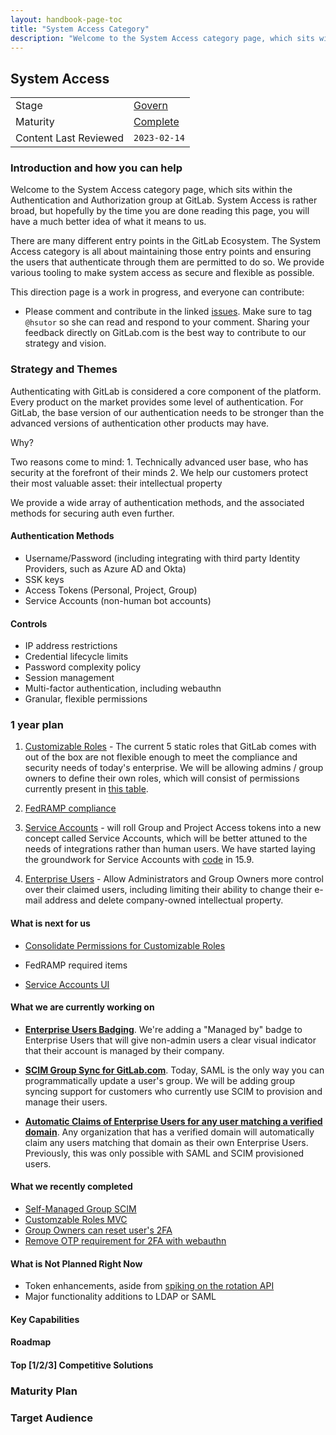 ```yaml
---
layout: handbook-page-toc
title: "System Access Category"
description: "Welcome to the System Access category page, which sits within the Authentication and Authorization group at GitLab."
---
```


## System Access

| | |
| --- | --- |
| Stage | [Govern](https://about.gitlab.com/direction/software_supply_chain_security/) |
| Maturity | [Complete](/direction/#maturity) |
| Content Last Reviewed | `2023-02-14` |

### Introduction and how you can help

Welcome to the System Access category page, which sits within the Authentication and Authorization group at GitLab. System Access is rather broad, but hopefully by the time you are done reading this page, you will have a much better idea of what it means to us.

There are many different entry points in the GitLab Ecosystem. The System Access category is all about maintaining those entry points and ensuring the users that authenticate through them are permitted to do so. We provide various tooling to make system access as secure and flexible as possible.

This direction page is a work in progress, and everyone can contribute:

 - Please comment and contribute in the linked [issues](https://gitlab.com/gitlab-org/gitlab/-/issues/?sort=created_date&state=opened&label_name%5B%5D=Category%3ASystem%20Access&first_page_size=20). Make sure to tag `@hsutor` so she can read and respond to your comment. Sharing your feedback directly on GitLab.com is the best way to contribute to our strategy and vision.


### Strategy and Themes
 Authenticating with GitLab is considered a core component of the platform. Every product on the market provides some level of authentication. For GitLab, the base version of our authentication needs to be stronger than the advanced versions of authentication other products may have.

 Why?

 Two reasons come to mind:
    1. Technically advanced user base, who has security at the forefront of their minds
    2. We help our customers protect their most valuable asset: their intellectual property

We provide a wide array of authentication methods, and the associated methods for securing auth even further.

#### Authentication Methods

- Username/Password (including integrating with third party Identity Providers, such as Azure AD and Okta)
- SSK keys
- Access Tokens (Personal, Project, Group)
- Service Accounts (non-human bot accounts)

#### Controls

- IP address restrictions
- Credential lifecycle limits
- Password complexity policy
- Session management
- Multi-factor authentication, including webauthn
- Granular, flexible permissions


### 1 year plan

1. [Customizable Roles](https://gitlab.com/groups/gitlab-org/-/epics/4035) - The current 5 static roles that GitLab comes with out of the box are not flexible enough to meet the compliance and security needs of today's enterprise. We will be allowing admins / group owners to define their own roles, which will consist of permissions currently present in [this table](https://docs.gitlab.com/ee/user/permissions.html).

2. [FedRAMP compliance](https://about.gitlab.com/solutions/public-sector/fedramp/)

3. [Service Accounts](https://gitlab.com/groups/gitlab-org/-/epics/6777) - will roll Group and Project Access tokens into a new concept called Service Accounts, which will be better attuned to the needs of integrations rather than human users. We have started laying the groundwork for Service Accounts with [code](https://gitlab.com/gitlab-org/gitlab/-/issues/387073) in 15.9.

4. [Enterprise Users](https://gitlab.com/gitlab-org/gitlab/-/issues/322039) - Allow Administrators and Group Owners more control over their claimed users, including limiting their ability to change their e-mail address and delete company-owned intellectual property.

#### What is next for us

- [Consolidate Permissions for Customizable Roles](https://gitlab.com/gitlab-org/gitlab/-/issues/382094)
- FedRAMP required items

- [Service Accounts UI](https://gitlab.com/gitlab-org/gitlab/-/issues/338354)

#### What we are currently working on
- **[Enterprise Users Badging](https://gitlab.com/gitlab-org/gitlab/-/issues/372895)**. We're adding a "Managed by" badge to Enterprise Users that will give non-admin users a clear visual indicator that their account is managed by their company.

- **[SCIM Group Sync for GitLab.com](https://gitlab.com/gitlab-org/gitlab/-/issues/299257)**. Today, SAML is the only way you can programmatically update a user's group. We will be adding group syncing support for customers who currently use SCIM to provision and manage their users.

- **[Automatic Claims of Enterprise Users for any user matching a verified domain](https://gitlab.com/groups/gitlab-org/-/epics/9675)**. Any organization that has a verified domain will automatically claim any users matching that domain as their own Enterprise Users. Previously, this was only possible with SAML and SCIM provisioned users.

#### What we recently completed
- [Self-Managed Group SCIM](https://gitlab.com/groups/gitlab-org/-/epics/8902)
- [Customzable Roles MVC](https://gitlab.com/gitlab-org/gitlab/-/issues/20277)
- [Group Owners can reset user's 2FA](https://gitlab.com/groups/gitlab-org/-/epics/9484)
- [Remove OTP requirement for 2FA with webauthn](https://gitlab.com/gitlab-org/gitlab/-/issues/378844)

#### What is Not Planned Right Now

- Token enhancements, aside from [spiking on the rotation API](https://gitlab.com/gitlab-org/gitlab/-/issues/387606)
- Major functionality additions to LDAP or SAML


#### Key Capabilities
<!-- For this product area, these are the capabilities a best-in-class solution should provide -->

#### Roadmap
<!-- Key deliverables we're focusing on to build a BIC solution. List the epics by title and link to the epic in GitLab. Minimize additional description here so that the epics can remain the SSOT. -->

#### Top [1/2/3] Competitive Solutions
<!-- PMs can choose to highlight a primary BIC competitor--or more, if no single clear winner in the category exists; in this section we should indicate: 1. name of competitive product, 2. links to marketing website and documentation, 3. why we view them as the primary BIC competitor -->

### Maturity Plan
<!-- It's important your users know where you're headed next. The maturity plan section captures this by showing what's required to achieve the next level. The
section should follow this format:

This category is currently at the XXXX maturity level, and our next maturity target is YYYY (see our [definitions of maturity levels](https://about.gitlab.com/direction/#maturity).

- Link to maturity epic if you are using one, otherwise list issues with maturity::YYYY labels)

(For non-marketing categories this section is optional)  -->

### Target Audience
<!--
List the personas (https://handbook.gitlab.com/handbook/marketing/strategic-marketing/roles-personas#user-personas) involved in this category.

Look for differences in user's goals or uses that would affect their use of the product. Separate users and customers into different types based on those differences that make a difference.
-->
